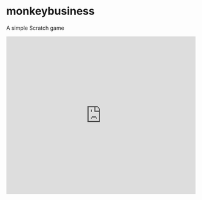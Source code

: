 # monkeybusiness
A simple Scratch game

<iframe src="https://turbowarp.org/561229772/embed" width="499" height="416" allowtransparency="true" frameborder="0" scrolling="no" allowfullscreen></iframe>
